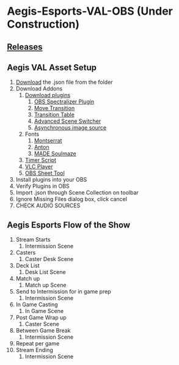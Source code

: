 # Aegis-Esports-VAL-OBS (Under Construction)

## [Releases](https://github.com/hivar94/AegisEsports/releases)

## Aegis VAL Asset Setup

1. [Download](https://github.com/hivar94/AegisEsports/tree/main/VAL/AegisLOR.json) the .json file from the folder
2. Download Addons
	1. [Download plugins](https://tools.aegisesports.gg/assets/Aegis-OBS-Plugins.zip)
		1. [OBS Spectralizer Plugin](https://github.com/univrsal/spectralizer/releases)
		2. [Move Transition](https://obsproject.com/forum/resources/move-transition.913/)
		3. [Transition Table](https://obsproject.com/forum/resources/transition-table.1174/)
		4. [Advanced Scene Switcher](https://obsproject.com/forum/resources/advanced-scene-switcher.395/)
		5. [Asynchronous image source](https://obsproject.com/forum/resources/xobsasyncimagesource-asynchronous-image-source.1681/)
	2. Fonts
		1. [Montserrat](https://fonts.google.com/specimen/Montserrat)
		2. [Anton](https://fonts.google.com/specimen/Anton)
		3. [MADE Soulmaze](https://www.dafont.com/made-soulmaze.font)
	3. [Timer Script](https://tools.aegisesports.gg/assets/aegiscountdownadaptivetime.lua)
	4. [VLC Player](https://www.videolan.org/vlc/download-windows.html)
	5. [OBS Sheet Tool](https://github.com/DaBenjamins/obs-google-sheet-importer#setting-browser-url)
3. Install plugins into your OBS
4. Verify Plugins in OBS
5. Import .json through Scene Collection on toolbar
6. Ignore Missing Files dialog box, click cancel
7. CHECK AUDIO SOURCES


## Aegis Esports Flow of the Show

1. Stream Starts
	1. Intermission Scene
2. Casters
	1. Caster Desk Scene
3. Deck List
	1. Desk List Scene
4. Match up
	1. Match up Scene
5. Send to Intermission for in game prep
	1. Intermission Scene
6. In Game Casting
	1. In Game Scene
5. Post Game Wrap up
	1. Caster Scene
7. Between Game Break
	1. Intermission Scene
8. Repeat per game
9. Stream Ending
	1. Intermission Scene
